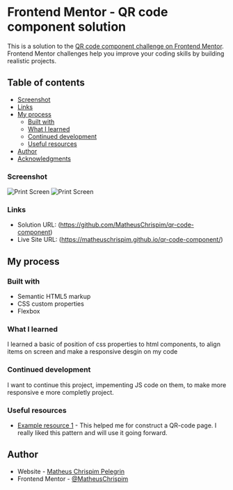 # Frontend Mentor - QR code component solution

This is a solution to the [QR code component challenge on Frontend Mentor](https://www.frontendmentor.io/challenges/qr-code-component-iux_sIO_H). Frontend Mentor challenges help you improve your coding skills by building realistic projects. 

## Table of contents

  - [Screenshot](#screenshot)
  - [Links](#links)
- [My process](#my-process)
  - [Built with](#built-with)
  - [What I learned](#what-i-learned)
  - [Continued development](#continued-development)
  - [Useful resources](#useful-resources)
- [Author](#author)
- [Acknowledgments](#acknowledgments)



### Screenshot

![Print Screen](./images/screenshot-desktop.png)
![Print Screen](./images/screenshot-mobile.png.png)


### Links

- Solution URL: (https://github.com/MatheusChrispim/qr-code-component)
- Live Site URL: (https://matheuschrispim.github.io/qr-code-component/)

## My process

### Built with

- Semantic HTML5 markup
- CSS custom properties
- Flexbox


### What I learned

I learned a basic of position of css properties to html components, to align items on screen and make a responsive desgin on my code


### Continued development

I want to continue this project, impementing JS code on them, to make more responsive e more completly project.


### Useful resources

- [Example resource 1](https://www.youtube.com/watch?v=2Be9CRqKr3Y&ab_channel=ProfessorJos%C3%A9deAssis) - This helped me for construct a QR-code page. I really liked this pattern and will use it going forward.


## Author

- Website - [Matheus Chrispim Pelegrin](https://www.your-site.com)
- Frontend Mentor - [@MatheusChrispim](https://www.frontendmentor.io/profile/@MatheusChrispim)

